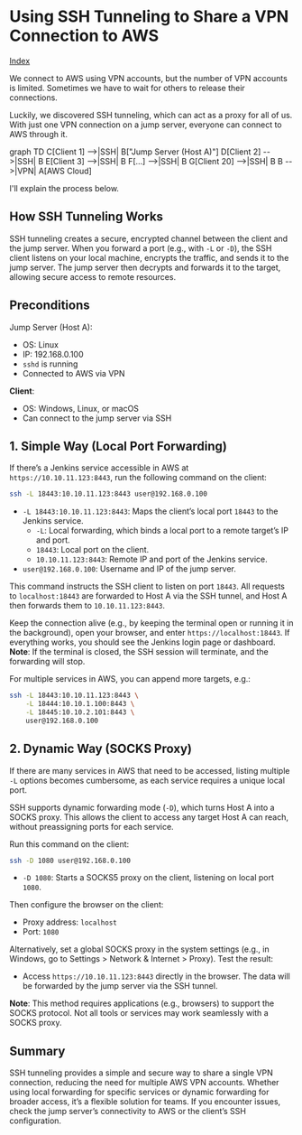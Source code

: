 # Using SSH Tunneling to Share a VPN Connection to AWS

[Index](index.md)

We connect to AWS using VPN accounts, but the number of VPN accounts is limited. Sometimes we have to wait for others to release their connections.

Luckily, we discovered SSH tunneling, which can act as a proxy for all of us. With just one VPN connection on a jump server, everyone can connect to AWS through it.

<script type="module">
    import mermaid from 'https://cdn.jsdelivr.net/npm/mermaid@10/dist/mermaid.esm.min.mjs';
    mermaid.initialize({ startOnLoad: true });
</script>

<div class="mermaid">
graph TD
    C[Client 1] -->|SSH| B["Jump Server (Host A)"]
    D[Client 2] -->|SSH| B
    E[Client 3] -->|SSH| B
    F[...] -->|SSH| B
    G[Client 20] -->|SSH| B
    B -->|VPN| A[AWS Cloud]
</div>

I'll explain the process below.

## How SSH Tunneling Works

SSH tunneling creates a secure, encrypted channel between the client and the jump server. When you forward a port (e.g., with `-L` or `-D`), the SSH client listens on your local machine, encrypts the traffic, and sends it to the jump server. The jump server then decrypts and forwards it to the target, allowing secure access to remote resources.

## Preconditions

Jump Server (Host A):

- OS: Linux
- IP: 192.168.0.100
- `sshd` is running
- Connected to AWS via VPN

**Client**:

- OS: Windows, Linux, or macOS
- Can connect to the jump server via SSH

## 1. Simple Way (Local Port Forwarding)

If there’s a Jenkins service accessible in AWS at `https://10.10.11.123:8443`, run the following command on the client:

```bash
ssh -L 18443:10.10.11.123:8443 user@192.168.0.100
```

- `-L 18443:10.10.11.123:8443`: Maps the client’s local port `18443` to the Jenkins service.
  - `-L`: Local forwarding, which binds a local port to a remote target’s IP and port.
  - `18443`: Local port on the client.
  - `10.10.11.123:8443`: Remote IP and port of the Jenkins service.
- `user@192.168.0.100`: Username and IP of the jump server.

This command instructs the SSH client to listen on port `18443`. All requests to `localhost:18443` are forwarded to Host A via the SSH tunnel, and Host A then forwards them to `10.10.11.123:8443`.

Keep the connection alive (e.g., by keeping the terminal open or running it in the background), open your browser, and enter `https://localhost:18443`. If everything works, you should see the Jenkins login page or dashboard. **Note**: If the terminal is closed, the SSH session will terminate, and the forwarding will stop.

For multiple services in AWS, you can append more targets, e.g.:

```bash
ssh -L 18443:10.10.11.123:8443 \
    -L 18444:10.10.1.100:8443 \
    -L 18445:10.10.2.101:8443 \
    user@192.168.0.100
```

## 2. Dynamic Way (SOCKS Proxy)

If there are many services in AWS that need to be accessed, listing multiple `-L` options becomes cumbersome, as each service requires a unique local port.

SSH supports dynamic forwarding mode (`-D`), which turns Host A into a SOCKS proxy. This allows the client to access any target Host A can reach, without preassigning ports for each service.

Run this command on the client:

```bash
ssh -D 1080 user@192.168.0.100
```

- `-D 1080`: Starts a SOCKS5 proxy on the client, listening on local port `1080`.

Then configure the browser on the client:

- Proxy address: `localhost`
- Port: `1080`

Alternatively, set a global SOCKS proxy in the system settings (e.g., in Windows, go to Settings > Network & Internet > Proxy).
Test the result:

- Access `https://10.10.11.123:8443` directly in the browser. The data will be forwarded by the jump server via the SSH tunnel.

**Note**: This method requires applications (e.g., browsers) to support the SOCKS protocol. Not all tools or services may work seamlessly with a SOCKS proxy.

## Summary

SSH tunneling provides a simple and secure way to share a single VPN connection, reducing the need for multiple AWS VPN accounts. Whether using local forwarding for specific services or dynamic forwarding for broader access, it’s a flexible solution for teams. If you encounter issues, check the jump server’s connectivity to AWS or the client’s SSH configuration.
